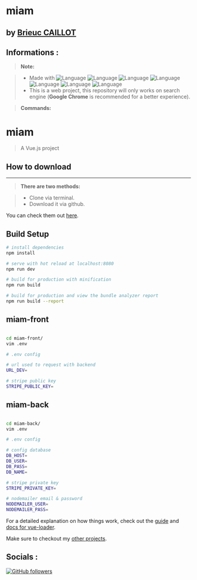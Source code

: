 
**miam**
========================

by [Brieuc CAILLOT][1]
----------

Informations :
-------------

> **Note:**

> - Made with ![Language](https://img.shields.io/badge/Language-Vuejs-green.svg) ![Language](https://img.shields.io/badge/Language-NodeJS-green.svg) ![Language](https://img.shields.io/badge/Language-mysql-blue.svg) ![Language](https://img.shields.io/badge/Language-HTML-e44b23.svg) ![Language](https://img.shields.io/badge/Framework-SCSS-orange.svg) ![Language](https://img.shields.io/badge/Language-Javascript-f1e05a.svg) ![Language](https://img.shields.io/badge/Framework-Bulma-green.svg)
> - This is a web project, this repository will only works on search engine (**Google Chrome** is recommended for a better experience).

> **Commands:**


# miam

> A Vue.js project

## How to download
-------------
> **There are two methods:**

> - Clone via terminal.
> - Download it via github.

You can check them out [here][2]. 

## Build Setup

``` bash
# install dependencies
npm install

# serve with hot reload at localhost:8080
npm run dev

# build for production with minification
npm run build

# build for production and view the bundle analyzer report
npm run build --report
```

## miam-front 

``` bash

cd miam-front/
vim .env

# .env config

# url used to request with backend
URL_DEV=

# stripe public key
STRIPE_PUBLIC_KEY=
```

## miam-back

``` bash

cd miam-back/
vim .env

# .env config

# config database
DB_HOST=
DB_USER=
DB_PASS=
DB_NAME=

# stripe private key
STRIPE_PRIVATE_KEY=

# nodemailer email & password
NODEMAILER_USER=
NODEMAILER_PASS=
```

For a detailed explanation on how things work, check out the [guide](http://vuejs-templates.github.io/webpack/) and [docs for vue-loader](http://vuejs.github.io/vue-loader).

Make sure to checkout my [other projects][1].
	
  [1]: https://github.com/BrieucKyo?tab=repositories
  [2]: https://help.github.com/articles/cloning-a-repository/
  
Socials :
-------------
 

[![GitHub followers](https://img.shields.io/github/followers/espadrine.svg?style=social&label=Follow)](https://github.com/BrieucKyo)
